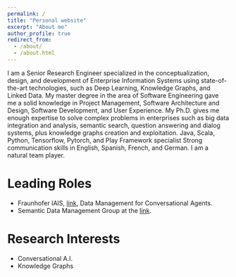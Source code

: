 ```yaml
---
permalink: /
title: "Personal website"
excerpt: "About me"
author_profile: true
redirect_from: 
  - /about/
  - /about.html
---
```


I am a Senior Research Engineer specialized in the conceptualization, design, and development of Enterprise Information Systems using state-of-the-art technologies, such as Deep Learning, Knowledge Graphs, and Linked Data. 
My master degree in the area of Software Engineering gave me a solid knowledge in Project Management, Software Architecture and Design, Software Development, and User Experience. 
My Ph.D. gives me enough expertise to solve complex problems in enterprises such as big data integration and analysis, semantic search, question answering and dialog systems, plus knowledge graphs creation and exploitation.
Java, Scala, Python, Tensorflow, Pytorch, and Play Framework specialist
Strong communication skills in English, Spanish, French, and German. I am a natural team player.

# Leading Roles
  * Fraunhofer IAIS, [link](https://www.iais.fraunhofer.de/en/institute/dresden.html "Dresden Lab"), Data Management for Conversational Agents.
  * Semantic Data Management Group at the [link](https://sda.tech/ "Smart Data Analytics Group").

# Research Interests
  * Conversational A.I.
  * Knowledge Graphs



